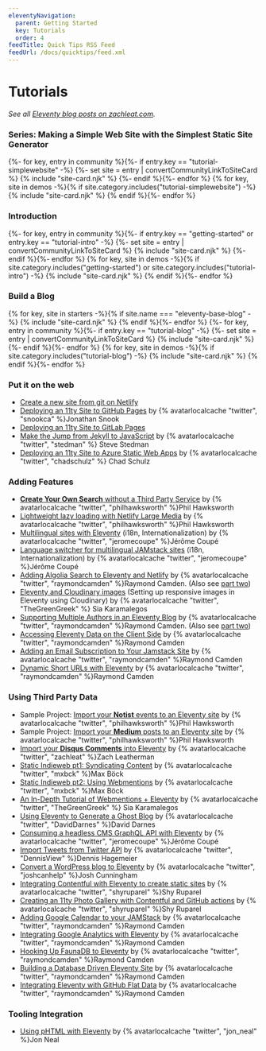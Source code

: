 ```yaml
---
eleventyNavigation:
  parent: Getting Started
  key: Tutorials
  order: 4
feedTitle: Quick Tips RSS Feed
feedUrl: /docs/quicktips/feed.xml
---
```


# Tutorials

_See all [Eleventy blog posts on zachleat.com](https://www.zachleat.com/web/eleventy/)._

### Series: Making a Simple Web Site with the Simplest Static Site Generator

<div class="sites-vert sites-vert--lg">
  <div class="lo-grid">
{%- for key, entry in community %}{%- if entry.key == "tutorial-simplewebsite" -%}
  {%- set site = entry | convertCommunityLinkToSiteCard %}
  {% include "site-card.njk" %}
{%- endif %}{%- endfor %}
{% for key, site in demos -%}{% if site.category.includes("tutorial-simplewebsite") -%}
  {% include "site-card.njk" %}
{% endif %}{%- endfor %}
  </div>
</div>


### Introduction

<div class="sites-vert sites-vert--lg">
  <div class="lo-grid">
{%- for key, entry in community %}{%- if entry.key == "getting-started" or entry.key == "tutorial-intro" -%}
  {%- set site = entry | convertCommunityLinkToSiteCard %}
  {% include "site-card.njk" %}
{%- endif %}{%- endfor %}
{% for key, site in demos -%}{% if site.category.includes("getting-started") or site.category.includes("tutorial-intro") -%}
  {% include "site-card.njk" %}
{% endif %}{%- endfor %}
  </div>
</div>

### Build a Blog

<div class="sites-vert sites-vert--lg">
  <div class="lo-grid">
{% for key, site in starters -%}{% if site.name === "eleventy-base-blog" -%}
  {% include "site-card.njk" %}
{% endif %}{%- endfor %}
{%- for key, entry in community %}{%- if entry.key == "tutorial-blog" -%}
  {%- set site = entry | convertCommunityLinkToSiteCard %}
  {% include "site-card.njk" %}
{%- endif %}{%- endfor %}
{% for key, site in demos -%}{% if site.category.includes("tutorial-blog") -%}
  {% include "site-card.njk" %}
{% endif %}{%- endfor %}
  </div>
</div>

### Put it on the web

* [Create a new site from git on Netlify](https://app.netlify.com/start)
* [Deploying an 11ty Site to GitHub Pages](https://snook.ca/archives/servers/deploying-11ty-to-gh-pages) by {% avatarlocalcache "twitter", "snookca" %}Jonathan Snook
* [Deploying an 11ty Site to GitLab Pages](https://gitlab.com/bkmgit/11ty)
* [Make the Jump from Jekyll to JavaScript](https://stedman.dev/2020/04/29/make-the-jump-from-jekyll-to-javascript/) by {% avatarlocalcache "twitter", "stedman" %} Steve Stedman
* [Deploying an 11ty Site to Azure Static Web Apps](https://squalr.us/2021/05/deploying-an-11ty-site-to-azure-static-web-apps/) by {% avatarlocalcache "twitter", "chadschulz" %} Chad Schulz

### Adding Features

* [**Create Your Own Search** without a Third Party Service](https://www.hawksworx.com/blog/adding-search-to-a-jamstack-site/) by {% avatarlocalcache "twitter", "philhawksworth" %}Phil Hawksworth
* [Lightweight lazy loading with Netlify Large Media](https://lazy-load-nlm.netlify.com/) by {% avatarlocalcache "twitter", "philhawksworth" %}Phil Hawksworth
* [Multilingual sites with Eleventy](https://www.webstoemp.com/blog/multilingual-sites-eleventy/) (i18n, Internationalization) by {% avatarlocalcache "twitter", "jeromecoupe" %}Jérôme Coupé
* [Language switcher for multilingual JAMstack sites](https://www.webstoemp.com/blog/language-switcher-multilingual-jamstack-sites/) (i18n, Internationalization) by {% avatarlocalcache "twitter", "jeromecoupe" %}Jérôme Coupé
* [Adding Algolia Search to Eleventy and Netlify](https://www.raymondcamden.com/2020/06/24/adding-algolia-search-to-eleventy-and-netlify) by {% avatarlocalcache "twitter", "raymondcamden" %}Raymond Camden. (Also see [part two](https://www.raymondcamden.com/2020/07/01/adding-algolia-search-to-eleventy-and-netlify-part-two))
* [Eleventy and Cloudinary images](https://sia.codes/posts/eleventy-and-cloudinary-images/) (Setting up responsive images in Eleventy using Cloudinary) by {% avatarlocalcache "twitter", "TheGreenGreek" %} Sia Karamalegos
* [Supporting Multiple Authors in an Eleventy Blog](https://www.raymondcamden.com/2020/08/24/supporting-multiple-authors-in-an-eleventy-blog) by  {% avatarlocalcache "twitter", "raymondcamden" %}Raymond Camden. (Also see [part two](https://www.raymondcamden.com/2021/09/19/supporting-multiple-authors-in-an-eleventy-blog-follow-up))
* [Accessing Eleventy Data on the Client Side](https://www.raymondcamden.com/2021/01/18/accessing-eleventy-data-on-the-client-side) by  {% avatarlocalcache "twitter", "raymondcamden" %}Raymond Camden
* [Adding an Email Subscription to Your Jamstack Site](https://www.raymondcamden.com/2021/05/01/adding-an-email-subscription-to-your-jamstack-site) by  {% avatarlocalcache "twitter", "raymondcamden" %}Raymond Camden
* [Dynamic Short URLs with Eleventy](https://www.raymondcamden.com/2021/06/22/dynamic-short-urls-with-eleventy) by  {% avatarlocalcache "twitter", "raymondcamden" %}Raymond Camden

### Using Third Party Data

* Sample Project: [Import your **Notist** events to an Eleventy site](https://eleventy-notist-example.netlify.app/) by {% avatarlocalcache "twitter", "philhawksworth" %}Phil Hawksworth
* Sample Project: [Import your **Medium** posts to an Eleventy site](https://rss-jamstack.netlify.app/) by {% avatarlocalcache "twitter", "philhawksworth" %}Phil Hawksworth
* [Import your **Disqus Comments** into Eleventy](https://github.com/11ty/eleventy-import-disqus/blob/master/README.md) by {% avatarlocalcache "twitter", "zachleat" %}Zach Leatherman
* [Static Indieweb pt1: Syndicating Content](https://mxb.dev/blog/syndicating-content-to-twitter-with-netlify-functions/) by {% avatarlocalcache "twitter", "mxbck" %}Max Böck
* [Static Indieweb pt2: Using Webmentions](https://mxb.dev/blog/using-webmentions-on-static-sites/) by {% avatarlocalcache "twitter", "mxbck" %}Max Böck
* [An In-Depth Tutorial of Webmentions + Eleventy](https://sia.codes/posts/webmentions-eleventy-in-depth/) by {% avatarlocalcache "twitter", "TheGreenGreek" %} Sia Karamalegos
* [Using Eleventy to Generate a Ghost Blog](https://david.darn.es/tutorial/2019/06/01/use-eleventy-to-generate-a-ghost-blog/) by {% avatarlocalcache "twitter", "DavidDarnes" %}David Darnes
* [Consuming a headless CMS GraphQL API with Eleventy](https://www.webstoemp.com/blog/headless-cms-graphql-api-eleventy/) by {% avatarlocalcache "twitter", "jeromecoupe" %}Jérôme Coupé
* [Import Tweets from Twitter API](https://www.d-hagemeier.com/en/articles/embed-twitter/) by {% avatarlocalcache "twitter", "DennisView" %}Dennis Hagemeier
* [Convert a WordPress blog to Eleventy](https://www.joshcanhelp.com/taking-wordpress-to-eleventy/) by {% avatarlocalcache "twitter", "joshcanhelp" %}Josh Cunningham
* [Integrating Contentful with Eleventy to create static sites](https://www.contentful.com/blog/2020/07/28/integrating-contentful-with-eleventy-create-static-sites/) by {% avatarlocalcache "twitter", "shyruparel" %}Shy Ruparel
* [Creating an 11ty Photo Gallery with Contentful and GitHub actions](https://github.com/contentful/11ty-contentful-gallery) by {% avatarlocalcache "twitter", "shyruparel" %}Shy Ruparel
* [Adding Google Calendar to your JAMStack](https://www.raymondcamden.com/2019/11/18/adding-google-calendar-to-your-jamstack) by  {% avatarlocalcache "twitter", "raymondcamden" %}Raymond Camden
* [Integrating Google Analytics with Eleventy](https://www.raymondcamden.com/2020/05/21/integrating-google-analytics-with-eleventy) by  {% avatarlocalcache "twitter", "raymondcamden" %}Raymond Camden
* [Hooking Up FaunaDB to Eleventy](https://www.raymondcamden.com/2020/09/15/hooking-up-faunadb-to-eleventy) by {% avatarlocalcache "twitter", "raymondcamden" %}Raymond Camden
* [Building a Database Driven Eleventy Site](https://www.raymondcamden.com/2021/04/15/building-a-database-driven-eleventy-site) by {% avatarlocalcache "twitter", "raymondcamden" %}Raymond Camden
* [Integrating Eleventy with GitHub Flat Data](https://www.raymondcamden.com/2021/07/14/integrating-eleventy-with-github-flat-data) by {% avatarlocalcache "twitter", "raymondcamden" %}Raymond Camden

### Tooling Integration

* [Using pHTML with Eleventy](https://github.com/phtmlorg/phtml-11ty) by {% avatarlocalcache "twitter", "jon_neal" %}Jon Neal
